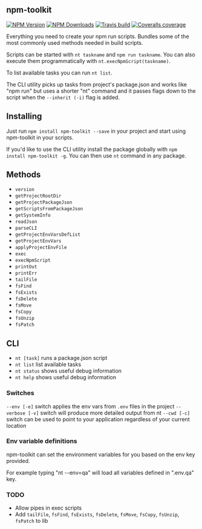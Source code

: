 ## npm-toolkit

[![NPM Version][npm-img]][npm-url]
[![NPM Downloads][npm-dl-img]][npm-url]
[![Travis build][travis-img]][travis-url]
[![Coveralls coverage][coveralls-img]][coveralls-url]

[npm-url]: https://npmjs.org/package/npm-toolkit
[npm-img]: https://img.shields.io/npm/v/npm-toolkit.svg
[npm-dl-img]: https://img.shields.io/npm/dm/npm-toolkit.svg
[travis-img]: https://img.shields.io/travis/vot/npm-toolkit/v1.0.0.svg
[travis-url]: https://travis-ci.org/vot/npm-toolkit
[coveralls-img]: https://img.shields.io/coveralls/vot/npm-toolkit/v1.0.0.svg
[coveralls-url]: https://coveralls.io/github/vot/npm-toolkit


Everything you need to create your npm run scripts.
Bundles some of the most commonly used methods needed in build scripts.

Scripts can be started with `nt taskname` and `npm run taskname`.
You can also execute them programmatically with `nt.execNpmScript(taskname)`.

To list available tasks you can run `nt list`.

The CLI utility picks up tasks from project's package.json
and works like "npm run" but uses a shorter "nt" command and it passes flags
down to the script when the `--inherit (-i)` flag is added.


## Installing

Just run `npm install npm-toolkit --save` in your project and start using
npm-toolkit in your scripts.

If you'd like to use the CLI utility install the package globally
with `npm install npm-toolkit -g`. You can then use `nt` command in any package.


## Methods

* `version`
* `getProjectRootDir`
* `getProjectPackageJson`
* `getScriptsFromPackageJson`
* `getSystemInfo`
* `readJson`
* `parseCLI`
* `getProjectEnvVarsDefList`
* `getProjectEnvVars`
* `applyProjectEnvFile`
* `exec`
* `execNpmScript`
* `printOut`
* `printErr`
* `tailFile`
* `fsFind`
* `fsExists`
* `fsDelete`
* `fsMove`
* `fsCopy`
* `fsUnzip`
* `fsPatch`

## CLI

* `nt [task]` runs a package.json script
* `nt list` list available tasks
* `nt status` shows useful debug information
* `nt help` shows useful debug information


### Switches

`--env [-e]` switch applies the env vars from `.env` files in the project
`--verbose [-v]` switch will produce more detailed output from nt
`--cwd [-c]` switch can be used to point to your application regardless of your current location


### Env variable definitions

npm-toolkit can set the environment variables for you based on the env key provided.

For example typing "nt --env=qa" will load all variables defined in ".env.qa" key.


### TODO

* Allow pipes in exec scripts
* Add `tailFile`, `fsFind`, `fsExists`, `fsDelete`, `fsMove`, `fsCopy`, `fsUnzip`, `fsPatch` to lib
